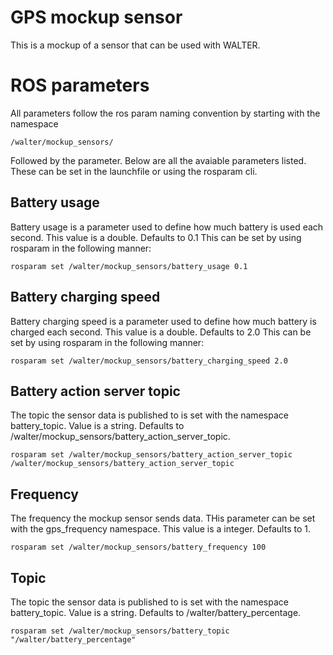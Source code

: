 # GPS mockup sensor

This is a mockup of a sensor that can be used with WALTER.

# ROS parameters

All parameters follow the ros param naming convention by starting with the namespace

```
/walter/mockup_sensors/
```

Followed by the parameter. Below are all the avaiable parameters listed. These can be set in the launchfile or using the rosparam cli.

## Battery usage

Battery usage is a parameter used to define how much battery is used each second. This value is a double. Defaults to 0.1
This can be set by using rosparam in the following manner:

```
rosparam set /walter/mockup_sensors/battery_usage 0.1
```

## Battery charging speed

Battery charging speed is a parameter used to define how much battery is charged each second. This value is a double. Defaults to 2.0
This can be set by using rosparam in the following manner:

```
rosparam set /walter/mockup_sensors/battery_charging_speed 2.0
```

## Battery action server topic

The topic the sensor data is published to is set with the namespace battery_topic. Value is a string. Defaults to /walter/mockup_sensors/battery_action_server_topic.

```
rosparam set /walter/mockup_sensors/battery_action_server_topic /walter/mockup_sensors/battery_action_server_topic
```

## Frequency

The frequency the mockup sensor sends data. THis parameter can be set with the gps_frequency namespace.
This value is a integer. Defaults to 1.

```
rosparam set /walter/mockup_sensors/battery_frequency 100
```

## Topic

The topic the sensor data is published to is set with the namespace battery_topic. Value is a string. Defaults to /walter/battery_percentage.

```
rosparam set /walter/mockup_sensors/battery_topic "/walter/battery_percentage"
```
